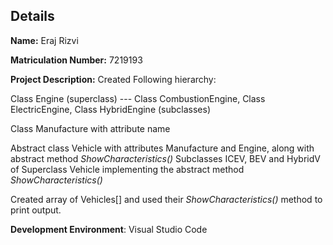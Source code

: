 ## Details
**Name:** Eraj Rizvi

**Matriculation Number:** 7219193

**Project Description:** Created Following hierarchy:

Class Engine (superclass) --- Class CombustionEngine, Class ElectricEngine, Class HybridEngine (subclasses)

Class Manufacture with attribute name

Abstract class Vehicle with attributes Manufacture and Engine, along with abstract method *ShowCharacteristics()*
Subclasses ICEV, BEV and HybridV of Superclass Vehicle implementing the abstract method *ShowCharacteristics()*

Created array of Vehicles[] and used their *ShowCharacteristics()* method to print output.

**Development Environment**: Visual Studio Code
